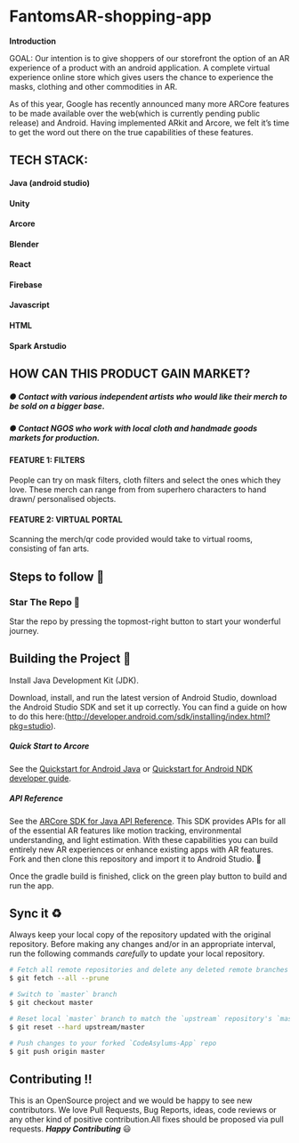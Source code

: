 # FantomsAR-shopping-app



**Introduction**

GOAL: Our intention is to give shoppers of our storefront the option of an AR experience of a product with an android application.
A complete virtual experience online store which gives users the chance to experience the masks, clothing and other commodities in AR. 

As of this year, Google has recently announced many more ARCore features to be made available over the web(which is currently pending public release) and Android. Having implemented ARkit and Arcore, we felt it’s time to get the word out there on the true capabilities of these features. 

## TECH STACK:
#### Java (android studio) 
#### Unity 
#### Arcore 
#### Blender 
#### React 
#### Firebase 
#### Javascript 
#### HTML
#### Spark Arstudio

## HOW CAN THIS PRODUCT GAIN MARKET? 
##### ● Contact with various independent artists who would like their merch to be sold on a bigger base. 
##### ● Contact NGOS who work with local cloth and handmade goods markets for production. 


#### FEATURE 1: FILTERS 
People can try on mask filters, cloth filters and select the ones which they love. These merch can range from from superhero characters to hand drawn/ personalised objects. 

#### FEATURE 2: VIRTUAL PORTAL 
Scanning the merch/qr code provided would take to virtual rooms, consisting of fan arts.


## Steps to follow :scroll:

### Star The Repo :star2:

Star the repo by pressing the topmost-right button to start your wonderful journey.

## Building the Project :confetti_ball:
Install Java Development Kit (JDK).

Download, install, and run the latest version of Android Studio, download the Android Studio SDK and set it up correctly.
You can find a guide on how to do this here:(http://developer.android.com/sdk/installing/index.html?pkg=studio).


##### Quick Start to Arcore
See the [Quickstart for Android Java](https://developers.google.com/ar/develop/java/quickstart)  or [Quickstart for Android NDK developer guide](https://developers.google.com/ar/develop/c/quickstart).

##### API Reference
See the [ARCore SDK for Java API Reference](https://developers.google.com/ar/reference/java).
This SDK provides APIs for all of the essential AR features like motion tracking, environmental understanding, and light estimation. With these capabilities you can build entirely new AR experiences or enhance existing apps with AR features.
Fork and then clone this repository and import it to Android Studio. :fork_and_knife:

Once the gradle build is finished, click on the green play button to build and run the app.

## Sync it :recycle:

Always keep your local copy of the repository updated with the original repository.
Before making any changes and/or in an appropriate interval, run the following commands *carefully* to update your local repository.

```sh
# Fetch all remote repositories and delete any deleted remote branches
$ git fetch --all --prune

# Switch to `master` branch
$ git checkout master

# Reset local `master` branch to match the `upstream` repository's `master` branch
$ git reset --hard upstream/master

# Push changes to your forked `CodeAsylums-App` repo
$ git push origin master
```
## Contributing :bangbang:
This is an OpenSource project and we would be happy to see new contributors. 
We love Pull Requests, Bug Reports, ideas, code reviews or any other kind of positive contribution.All fixes should be proposed via pull requests. 
 _**Happy Contributing**_ :smiley: 
